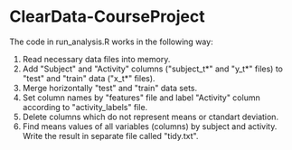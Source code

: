 ClearData-CourseProject
=======================

The code in run_analysis.R works in the following way:
 1. Read necessary data files into memory.
 2. Add "Subject" and "Activity" columns ("subject_t*" and "y_t*" files) to "test" and "train" data ("x_t*" files).
 3. Merge horizontally "test" and "train" data sets.
 4. Set column names by "features" file and label "Activity" column according to "activity_labels" file.
 5. Delete columns which do not represent means or ctandart deviation.
 6. Find means values of all variables (columns) by subject and activity. Write the result in separate file called "tidy.txt".
